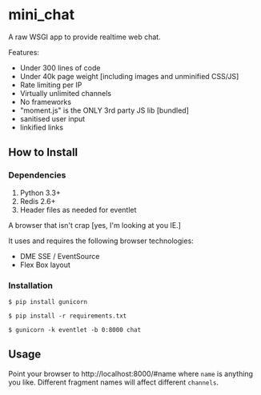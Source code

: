 # mini_chat

A raw WSGI app to provide realtime web chat.

Features:
- Under 300 lines of code
- Under 40k page weight [including images and unminified CSS/JS]
- Rate limiting per IP
- Virtually unlimited channels
- No frameworks
- "moment.js" is the ONLY 3rd party JS lib [bundled]
- sanitised user input
- linkified links

## How to Install

### Dependencies

1. Python 3.3+
2. Redis 2.6+
3. Header files as needed for eventlet

A browser that isn't crap [yes, I'm looking at you IE.]

It uses and requires the following browser technologies:

- DME SSE / EventSource
- Flex Box layout

### Installation

    $ pip install gunicorn
    
    $ pip install -r requirements.txt

    $ gunicorn -k eventlet -b 0:8000 chat

## Usage

Point your browser to http://localhost:8000/#name where `name` is anything you like.  Different fragment names will affect different `channels`.


